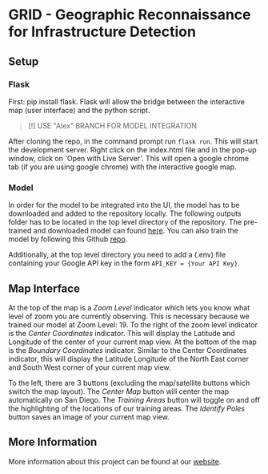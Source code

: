 # GRID - Geographic Reconnaissance for Infrastructure Detection

## Setup

### Flask
First: pip install flask. Flask will allow the bridge between the interactive map (user interface) and the python script.

> [!]
> USE "Alex" BRANCH FOR MODEL INTEGRATION

After cloning the repo, in the command prompt run `flask run`. This will start the development server. Right click on the index.html file and in the pop-up window, click on 'Open with Live Server'. This will open a google chrome tab (if you are using google chrome) with the interactive google map.

### Model
In order for the model to be integrated into the UI, the model has to be downloaded and added to the repository locally. The following outputs folder has to be located in the top level directory of the repository. The pre-trained and downloaded model can found [here](https://drive.google.com/drive/folders/1suRIGF18j-WZ5ozDmskDm7XOqLPAScIp?usp=sharing). You can also train the model by following this Github [repo](https://github.com/jcchuang2/GRID-Object-Detection-Model).

Additionally, at the top level directory you need to add a (.env) file containing your Google API key in the form `API_KEY = {Your API Key}`.

## Map Interface
At the top of the map is a *Zoom Level* indicator which lets you know what level of zoom you are currently observing. This is necessary because we trained our model at Zoom Level: 19. To the right of the zoom level indicator is the *Center Coordinates* indicator. This will display the Latitude and Longitude of the center of your current map view. At the bottom of the map is the *Boundary Coordinates* indicator. Similar to the Center Coordinates indicator, this will display the Latitude Longitude of the North East corner and South West corner of your current map view.

To the left, there are 3 buttons (excluding the map/satellite buttons which switch the map layout). The *Center Map* button will center the map automatically on San Diego. The *Training Areas* button will toggle on and off the highlighting of the locations of our training areas. The *Identify Poles* button saves an image of your current map view.  

## More Information
More information about this project can be found at our [website](https://jcchuang2.github.io/DSC180B_GRID/).
